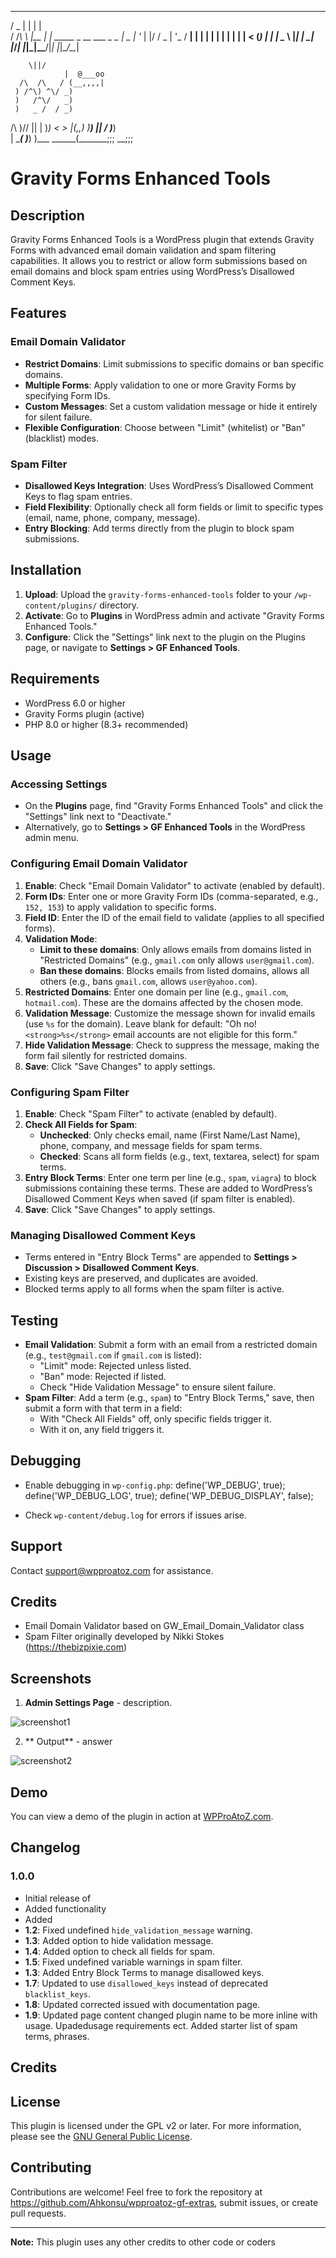   ___  _     _                         
 / _ \| |   | |                        
/ /_\ \ |__ | | _____  _ __  ___ _   _ 
|  _  | '_ \| |/ / _ \| '_ \/ __| | | |
| | | | | | |   < (_) | | | \__ \ |_| |
\_| |_/_| |_|_|\_\___/|_| |_|___/\__,_|
                                       
     

		\||/
                |  @___oo
      /\  /\   / (__,,,,|
     ) /^\) ^\/ _)
     )   /^\/   _)
     )   _ /  / _)
 /\  )/\/ ||  | )_)
<  >      |(,,) )__)
 ||      /    \)___)\
 | \____(      )___) )___
  \______(_______;;; __;;;

# Gravity Forms Enhanced Tools

## Description
Gravity Forms Enhanced Tools is a WordPress plugin that extends Gravity Forms with advanced email domain validation and spam filtering capabilities. It allows you to restrict or allow form submissions based on email domains and block spam entries using WordPress’s Disallowed Comment Keys.

## Features

### Email Domain Validator
- **Restrict Domains**: Limit submissions to specific domains or ban specific domains.
- **Multiple Forms**: Apply validation to one or more Gravity Forms by specifying Form IDs.
- **Custom Messages**: Set a custom validation message or hide it entirely for silent failure.
- **Flexible Configuration**: Choose between "Limit" (whitelist) or "Ban" (blacklist) modes.

### Spam Filter
- **Disallowed Keys Integration**: Uses WordPress’s Disallowed Comment Keys to flag spam entries.
- **Field Flexibility**: Optionally check all form fields or limit to specific types (email, name, phone, company, message).
- **Entry Blocking**: Add terms directly from the plugin to block spam submissions.

## Installation
1. **Upload**: Upload the `gravity-forms-enhanced-tools` folder to your `/wp-content/plugins/` directory.
2. **Activate**: Go to **Plugins** in WordPress admin and activate "Gravity Forms Enhanced Tools."
3. **Configure**: Click the "Settings" link next to the plugin on the Plugins page, or navigate to **Settings > GF Enhanced Tools**.

## Requirements
- WordPress 6.0 or higher
- Gravity Forms plugin (active)
- PHP 8.0 or higher (8.3+ recommended)

## Usage

### Accessing Settings
- On the **Plugins** page, find "Gravity Forms Enhanced Tools" and click the "Settings" link next to "Deactivate."
- Alternatively, go to **Settings > GF Enhanced Tools** in the WordPress admin menu.

### Configuring Email Domain Validator
1. **Enable**: Check "Email Domain Validator" to activate (enabled by default).
2. **Form IDs**: Enter one or more Gravity Form IDs (comma-separated, e.g., `152, 153`) to apply validation to specific forms.
3. **Field ID**: Enter the ID of the email field to validate (applies to all specified forms).
4. **Validation Mode**:
   - **Limit to these domains**: Only allows emails from domains listed in "Restricted Domains" (e.g., `gmail.com` only allows `user@gmail.com`).
   - **Ban these domains**: Blocks emails from listed domains, allows all others (e.g., bans `gmail.com`, allows `user@yahoo.com`).
5. **Restricted Domains**: Enter one domain per line (e.g., `gmail.com`, `hotmail.com`). These are the domains affected by the chosen mode.
6. **Validation Message**: Customize the message shown for invalid emails (use `%s` for the domain). Leave blank for default: "Oh no! `<strong>%s</strong>` email accounts are not eligible for this form."
7. **Hide Validation Message**: Check to suppress the message, making the form fail silently for restricted domains.
8. **Save**: Click "Save Changes" to apply settings.

### Configuring Spam Filter
1. **Enable**: Check "Spam Filter" to activate (enabled by default).
2. **Check All Fields for Spam**:
   - **Unchecked**: Only checks email, name (First Name/Last Name), phone, company, and message fields for spam terms.
   - **Checked**: Scans all form fields (e.g., text, textarea, select) for spam terms.
3. **Entry Block Terms**: Enter one term per line (e.g., `spam`, `viagra`) to block submissions containing these terms. These are added to WordPress’s Disallowed Comment Keys when saved (if spam filter is enabled).
4. **Save**: Click "Save Changes" to apply settings.

### Managing Disallowed Comment Keys
- Terms entered in "Entry Block Terms" are appended to **Settings > Discussion > Disallowed Comment Keys**.
- Existing keys are preserved, and duplicates are avoided.
- Blocked terms apply to all forms when the spam filter is active.

## Testing
- **Email Validation**: Submit a form with an email from a restricted domain (e.g., `test@gmail.com` if `gmail.com` is listed):
  - "Limit" mode: Rejected unless listed.
  - "Ban" mode: Rejected if listed.
  - Check "Hide Validation Message" to ensure silent failure.
- **Spam Filter**: Add a term (e.g., `spam`) to "Entry Block Terms," save, then submit a form with that term in a field:
  - With "Check All Fields" off, only specific fields trigger it.
  - With it on, any field triggers it.

## Debugging
- Enable debugging in `wp-config.php`:
  define('WP_DEBUG', true);
  define('WP_DEBUG_LOG', true);
  define('WP_DEBUG_DISPLAY', false);

- Check `wp-content/debug.log` for errors if issues arise.

## Support
Contact support@wpproatoz.com for assistance.


## Credits
- Email Domain Validator based on GW_Email_Domain_Validator class
- Spam Filter originally developed by Nikki Stokes (https://thebizpixie.com)

## Screenshots

1. **Admin Settings Page** - description.

![screenshot1](screenshot1.png)

2. ** Output** - answer

![screenshot2](screenshot2.png)

## Demo

You can view a demo of the plugin in action at [WPProAtoZ.com](https://wpproatoz.com/plugins).

## Changelog

### 1.0.0

- Initial release of 
- Added functionality 
- Added 
- **1.2**: Fixed undefined `hide_validation_message` warning.
- **1.3**: Added option to hide validation message.
- **1.4**: Added option to check all fields for spam.
- **1.5**: Fixed undefined variable warnings in spam filter.
- **1.3**: Added Entry Block Terms to manage disallowed keys.
- **1.7**: Updated to use `disallowed_keys` instead of deprecated `blacklist_keys`.
- **1.8**: Updated corrected issued with documentation page.
- **1.9**: Updated page content changed plugin name to be more inline with usage. Upadedusage requirements ect. Added starter list of spam terms, phrases.

## Credits

## License

This plugin is licensed under the GPL v2 or later. For more information, please see the [GNU General Public License](https://www.gnu.org/licenses/gpl-2.0.html).

## Contributing

Contributions are welcome! Feel free to fork the repository at https://github.com/Ahkonsu/wpproatoz-gf-extras, submit issues, or create pull requests.

---

**Note:** This plugin uses any other credits to other code or coders

